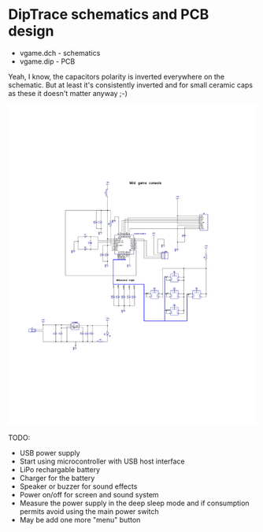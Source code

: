 # DipTrace schematics and PCB design

* vgame.dch - schematics
* vgame.dip - PCB

Yeah, I know, the capacitors polarity is inverted everywhere on the schematic. But at least it's consistently inverted and for small ceramic caps as these it doesn't matter anyway ;-)

![Schematics](https://github.com/deniskokarev/vgame/blob/master/hard/vgame.dch.png "Schematics")

TODO:
* USB power supply
* Start using microcontroller with USB host interface
* LiPo rechargable battery
* Charger for the battery
* Speaker or buzzer for sound effects
* Power on/off for screen and sound system
* Measure the power supply in the deep sleep mode and if consumption permits avoid using the main power switch
* May be add one more "menu" button
